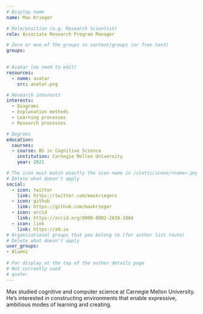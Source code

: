 ```yaml
---
# Display name
name: Max Krieger

# Role/position (e.g. Research Scientist)
role: Associate Research Program Manager

# Zero or one of the groups in content/groups (or free text)
groups:
  

# Avatar (no need to edit)
resources:
  - name: avatar
    src: avatar.png

# Research interests
interests:
  - Diagrams
  - Explanation methods
  - Learning processes
  - Research processes

# Degrees
education:
  courses:
  - course: BS in Cognitive Science
    institution: Carnegie Mellon University
    year: 2021

# The icon must match exactly the icon name in /static/icons/<name>.png
# Delete what doesn't apply
social:
  - icon: twitter
    link: https://twitter.com/maxkriegers
  - icon: github
    link: https://github.com/maxkrieger
  - icon: orcid
    link: https://orcid.org/0000-0002-2639-1084
  - icon: link
    link: https://a9.io  
# Organizational groups that you belong to (for author list route)
# Delete what doesn't apply
user_groups:
- Alumni
  
# For display at the top of the author details page
# Not currently used
# quote:
---
```


Max studied cognitive and computer science at Carnegie Mellon University. He’s interested in constructing environments that enable expressive, ambitious modes of learning and creating.
